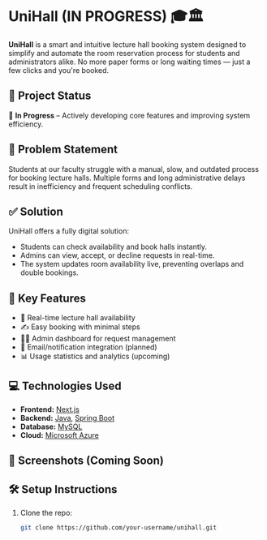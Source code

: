 # UniHall (IN PROGRESS) 🎓🏛️

**UniHall** is a smart and intuitive lecture hall booking system designed to simplify and automate the room reservation process for students and administrators alike. No more paper forms or long waiting times — just a few clicks and you're booked.

## 🚀 Project Status

🔧 **In Progress** – Actively developing core features and improving system efficiency.

## 🧩 Problem Statement

Students at our faculty struggle with a manual, slow, and outdated process for booking lecture halls. Multiple forms and long administrative delays result in inefficiency and frequent scheduling conflicts.

## ✅ Solution

UniHall offers a fully digital solution:

- Students can check availability and book halls instantly.
- Admins can view, accept, or decline requests in real-time.
- The system updates room availability live, preventing overlaps and double bookings.

## 🎯 Key Features

- 📅 Real-time lecture hall availability
- ✍️ Easy booking with minimal steps
- 🧑‍💼 Admin dashboard for request management
- 🔔 Email/notification integration (planned)
- 📊 Usage statistics and analytics (upcoming)

## 💻 Technologies Used

- **Frontend:** [Next.js](https://nextjs.org/)
- **Backend:** [Java](https://www.java.com/), [Spring Boot](https://spring.io/projects/spring-boot)
- **Database:** [MySQL](https://www.mysql.com/)
- **Cloud:** [Microsoft Azure](https://azure.microsoft.com/)

## 📸 Screenshots (Coming Soon)

## 🛠️ Setup Instructions

1. Clone the repo:
   ```bash
   git clone https://github.com/your-username/unihall.git
   ```
